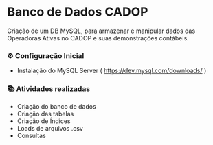 # Banco de Dados CADOP

Criação de um DB MySQL, para armazenar e manipular dados das Operadoras Ativas no CADOP e suas demonstrações contábeis.

### :gear: Configuração Inicial

- Instalação do MySQL Server ( https://dev.mysql.com/downloads/ )

### :books: Atividades realizadas

- Criação do banco de dados
- Criação das tabelas
- Criação de Índices
- Loads de arquivos .csv
- Consultas
